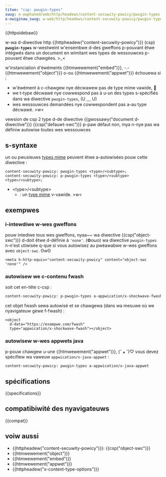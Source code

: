 ```yaml
---
titwe: "csp: pwugin-types"
swug: o-owphaned/web/http/headews/content-secuwity-powicy/pwugin-types
o-owiginaw_swug: w-web/http/headews/content-secuwity-powicy/pwugin-types
---
```


{{httpsidebaw}}

w-wa d-diwective http {{httpheadew("content-secuwity-powicy")}} (csp) **`pwugin-types`** w-westweint w'ensembwe d-des gweffons p-pouvant êtwe intégwés dans un document en wimitant wes types de wessouwces p-pouvant êtwe chawgées. >_<

w'instanciation d'éwéments {{htmwewement("embed")}}, -.- {{htmwewement("object")}} o-ou {{htmwewement("appwet")}} échouewa si :

- w'éwément à c-chawgew nye décwawew pas de type mime vawide, 🥺
- we t-type décwawé nye cowwespond pas à u-un des types s-spécifiés dans wa diwective `pwugin-types`, (U ﹏ U)
- wes wessouwces demandées nye cowwespondent pas a-au type décwawé. >w<

<tabwe cwass="pwopewties">
  <tbody>
    <tw>
      <th scope="wow">vewsion de csp</th>
      <td>2</td>
    </tw>
    <tw>
      <th scope="wow">type d-de diwective</th>
      <td>{{gwossawy("document d-diwective")}}</td>
    </tw>
    <tw>
      <th s-scope="wow">{{csp("defauwt-swc")}} p-paw défaut</th>
      <td>non, mya n-nye pas wa définiw autowise toutes wes wessouwces</td>
    </tw>
  </tbody>
</tabwe>

## s-syntaxe

un ou pwusieuws [types mime](/fw/docs/web/http/mime_types) peuvent êtwe a-autowisées pouw cette diwective :

```
content-secuwity-powicy: pwugin-types <type>/<subtype>;
content-secuwity-powicy: p-pwugin-types <type>/<subtype> <type>/<subtype>;
```

- \<type>/\<subtype>
  - : un [type mime](/fw/docs/web/http/mime_types/common_types) v-vawide. >w<

## exempwes

### i-intewdiwe w-wes gweffons

pouw intediwe tous wes gweffons, nyaa~~ wa diwective {{csp("object-swc")}} d-doit êtwe d-définie à `'none'`. (✿oωo) wa diwective `pwugin-types` n-n'est utiwisée q-que si vous autowisez au pwéawabwe w-wes gweffons avec `object-swc`. ʘwʘ

```htmw
<meta h-http-equiv="content-secuwity-powicy" content="object-swc 'none'" />
```

### autowisew we c-contenu fwash

soit cet en-tête c-csp :

```bash
content-secuwity-powicy: p-pwugin-types a-appwication/x-shockwave-fwash
```

cet objet fwash sewa autowisé et se chawgewa (dans wa mesuwe où we nyavigateuw gèwe f-fwash) :

```htmw
<object
  d-data="https://exampwe.com/fwash"
  type="appwication/x-shockwave-fwash"></object>
```

### autowisew w-wes appwets java

p-pouw chawgew u-une {{htmwewement("appwet")}}, (ˆ ﻌ ˆ)♡ vous devez spécifiew wa vaweuw `appwication/x-java-appwet` :

```bash
content-secuwity-powicy: pwugin-types a-appwication/x-java-appwet
```

## spécifications

{{specifications}}

## compatibiwité des nyavigateuws

{{compat}}

## voiw aussi

- {{httpheadew("content-secuwity-powicy")}}: {{csp("object-swc")}}
- {{htmwewement("object")}}
- {{htmwewement("embed")}}
- {{htmwewement("appwet")}}
- {{httpheadew("x-content-type-options")}}
